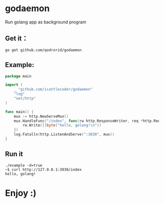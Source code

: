 godaemon
========

Run golang app as background program

## Get it：

```
go get github.com/qodrorid/godaemon
```

## Example:

```go
package main

import (
	_ "github.com/icattlecoder/godaemon"
	"log"
	"net/http"
)

func main() {
	mux := http.NewServeMux()
	mux.HandleFunc("/index", func(rw http.ResponseWriter, req *http.Request) {
		rw.Write([]byte("hello, golang!\n"))
	})
	log.Fatalln(http.ListenAndServe(":3030", mux))
}
```

## Run it

```
./example -d=true
~$ curl http://127.0.0.1:3030/index
hello, golang!
```

# Enjoy :)
